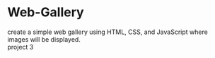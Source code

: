 # Web-Gallery
create a simple web gallery using HTML, CSS, and JavaScript where images will be displayed.
<br> project 3 </br>
